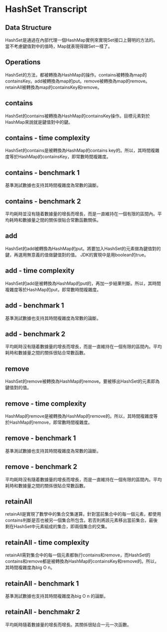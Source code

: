 # HashSet Transcript

## Data Structure

HashSet是通過在內部代理一個HashMap實例來實現Set接口上聲明的方法的。當不考慮鍵值對中的值時，Map就表現得跟Set一樣了。

## Operations

HashSet的方法，都被轉換為HashMap的操作。contains被轉換為map的containsKey。add被轉換為map的put。remove被轉換為map的remove。retainAll被轉換為map的containsKey和remove。

## contains

HashSet的contains被轉換為HashMap的containsKey操作。目標元素對於HashMap來說就是鍵值對中的鍵。

## contains - time complexity

HashSet的contains是被轉換為HashMap的contains key的。所以，其時間複雜度等於HashMap的containsKey，即常數時間複雜度。

## contains - benchmark 1

基準測試數據也支持其時間複雜度為常數的論斷。

## contains - benchmark 2

平均耗時並沒有隨着數據量的增長而增長，而是一直維持在一個有限的區間內。平均耗時和數據量之間的關係很貼合常數函數關係。

## add

HashSet的add被轉換為HashMap的put。將要加入HashSet的元素做為鍵值對的鍵，再選用無意義的值做鍵值對的值。 JDK的實現中是用boolean的true。

## add - time complexity

HashSet的add是被轉換為HashMap的put的，再加一步結果判斷。所以，其時間複雜度等於HashMap的put，即常數時間複雜度。

## add - benchmark 1

基準測試數據也支持其時間複雜度為常數的論斷。

## add - benchmark 2

平均耗時沒有隨着數據量的增長而增長，而是一直維持在一個有限的區間內。平均耗時和數據量之間的關係很貼合常數函數。

## remove

HashSet的remove被轉換為HashMap的remove。要被移出HashSet的元素即為鍵值對的值。

## remove - time complexity

HashMap的remove是被轉換為HashMap的remove的。所以，其時間複雜度等於HashMap的remove，即常數時間複雜度。

## remove - benchmark 1

基準測試數據也支持其時間複雜度為常數的論斷。

## remove - benchmark 2

平均耗時沒有隨着數據量的增長而增長，而是一直維持在一個有限的區間內。平均耗時和數據量之間的關係很貼合常數函數。

## retainAll

retainAll是實現了數學中的集合交集運算。針對當前集合中的每一個元素，都使用contains判斷是否也被另一個集合所包含。若否則將該元素移出當前集合。最後剩在HashSet中元素組成的集合，即兩個集合的交集。

## retainAll - time complexity

retainAll需對集合中的每一個元素都執行contains和remove，而HashSet的contains和remove都是被轉換為HashMap的containsKey和remove的。所以，其時間複雜度為big O n。

## retainAll - benchmark 1

基準測試數據也支持其時間複雜度為big O n 的論斷。

## retainAll - benchmakr 2

平均耗時隨着數據量的增長而增長。其關係很貼合一元一次函數。